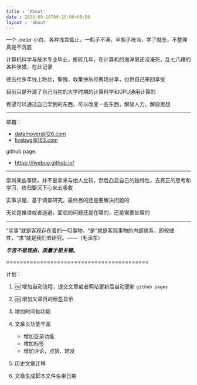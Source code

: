 ```yaml
---
title : 'About'
date : 2023-09-26T00:15:06+08:00
layout : 'about'
---
```



一个 .neter 小白，各种浅尝辄止，一瓶子不满，半瓶子咣当，学了就忘，不整理真是不沉底

计算机科学与技术专业毕业，搬砖几年，在计算机的海洋里还没淹死，乱七八糟的各种涉猎，在此记录

德云社多年线上粉丝，惭愧，收集快乐经典场分享，也供自己来回享受

目前只是开源了自己当初的大学时期的计算科学和GPU通用计算的

希望可以通过自己学到的东西，可以改变一些东西，解放人力，解放思想

---

邮箱： 
+ datamover@126.com   
+ livebug@163.com  


github page:
+ https://livebug.github.io/

---

崇尚某些事情，并不是拿来与他人比较，然后凸显自己的独特性，去真正的思考和学习，终归要沉下心来去吸收

实事求是，基于调查研究，最终目的还是要解决问题的 

无论是推诿或者逃避，面临的问题还是在哪的，还是需要处理的

---

“实事”就是客观存在着的一切事物，“是”就是客观事物的内部联系，即规律性，“求”就是我们去研究。——（毛泽东）

***辛苦不是理由，质量才是关键。*** 


==========================================

计划：

1. 🆗 增加自动流程，提交文章或者网站更新后自动更新 `github pages`
2. 🆗 增加文章页的标签显示

2. 增加时间轴功能

3. 文章页功能丰富  
    - 增加目录功能  
    - 增加标签  
    - 增加评论，点赞、转发  

4. 历史文章迁移

5. 文章生成脚本文件名带日期
